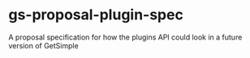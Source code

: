 # gs-proposal-plugin-spec
A proposal specification for how the plugins API could look in a future version of GetSimple
